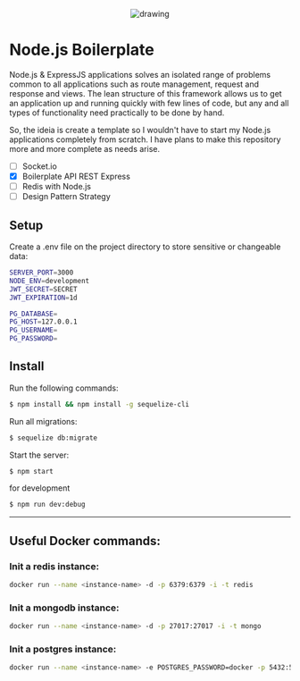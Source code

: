 <p align="center">
<img src="https://raw.githubusercontent.com/gurayyarar/NodeJsPackageManager/master/images/app.png" alt="drawing"/>
</p>

# Node.js Boilerplate

Node.js & ExpressJS applications solves an isolated range of problems common to all applications such as route management, request and response and views. The lean structure of this framework allows us to get an application up and running quickly with few lines of code, but any and all types of functionality need practically to be done by hand.

So, the ideia is create a template so I wouldn't have to start my Node.js applications completely from scratch. I have plans to make this repository more and more complete as needs arise.

- [ ] Socket.io
- [x] Boilerplate API REST Express
- [ ] Redis with Node.js
- [ ] Design Pattern Strategy

## Setup

Create a .env file on the project directory to store sensitive or changeable data:

```bash
SERVER_PORT=3000
NODE_ENV=development
JWT_SECRET=SECRET
JWT_EXPIRATION=1d

PG_DATABASE=
PG_HOST=127.0.0.1
PG_USERNAME=
PG_PASSWORD=

```

## Install

Run the following commands:

```bash
$ npm install && npm install -g sequelize-cli
```

Run all migrations:

```bash
$ sequelize db:migrate
```

Start the server:

```bash
$ npm start
```
for development
```bash
$ npm run dev:debug
```
---

## Useful Docker commands:


### Init a redis instance:

``` bash
docker run --name <instance-name> -d -p 6379:6379 -i -t redis
```
### Init a mongodb instance:

``` bash
docker run --name <instance-name> -d -p 27017:27017 -i -t mongo
```

### Init a postgres instance:

``` bash
docker run --name <instance-name> -e POSTGRES_PASSWORD=docker -p 5432:5432 -d postgres
```
